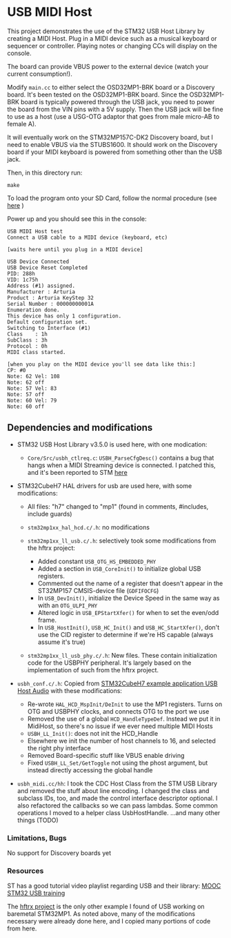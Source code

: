 # USB MIDI Host


This project demonstrates the use of the STM32 USB Host Library by creating a
MIDI Host. Plug in a MIDI device such as a musical keyboard or sequencer or controller.
Playing notes or changing CCs will display on the console.

The board can provide VBUS power to the external device (watch your current consumption!).


Modify `main.cc` to either select the OSD32MP1-BRK board or a Discovery board.
It's been tested on the OSD32MP1-BRK board. Since the OSD32MP1-BRK board is
typically powered through the USB jack, you need to power the board from the
VIN pins with a 5V supply. Then the USB jack will be fine to use as a host (use
a USG-OTG adaptor that goes from male micro-AB to female A).

It will eventually work on the STM32MP157C-DK2 Discovery board, but I need to
enable VBUS via the STUBS1600. It should work on the Discovery board if your
MIDI keyboard is powered from something other than the USB jack.

Then, in this directory run:

```
make
```

To load the program onto your SD Card, follow the normal procedure (see
[here](https://github.com/4ms/stm32mp1-baremetal/blob/master/README.md#6-copy-the-application-to-the-sd-card) )

Power up and you should see this in the console:

```
USB MIDI Host test
Connect a USB cable to a MIDI device (keyboard, etc)
 
[waits here until you plug in a MIDI device]

USB Device Connected
USB Device Reset Completed
PID: 288h
VID: 1c75h
Address (#1) assigned.
Manufacturer : Arturia
Product : Arturia KeyStep 32
Serial Number : 00000000001A
Enumeration done.
This device has only 1 configuration.
Default configuration set.
Switching to Interface (#1)
Class    : 1h
SubClass : 3h
Protocol : 0h
MIDI class started.

[when you play on the MIDI device you'll see data like this:]
CP: #0
Note: 62 Vel: 108
Note: 62 off
Note: 57 Vel: 83
Note: 57 off
Note: 60 Vel: 79
Note: 60 off
```



## Dependencies and modifications

  * STM32 USB Host Library v3.5.0 is used here, with one modication:

	- `Core/Src/usbh_ctlreq.c`: `USBH_ParseCfgDesc()` contains a bug that hangs
	  when a MIDI Streaming device is connected. I patched this, and it's been reported
	  to STM [here](https://github.com/STMicroelectronics/stm32_mw_usb_host/issues/11#issuecomment-1312278910)
  
  * STM32CubeH7 HAL drivers for usb are used here, with some modifications:

      * All files: "h7" changed to "mp1" (found in comments, #includes, include guards)

	  * `stm32mp1xx_hal_hcd.c/.h`: no modifications

	  * `stm32mp1xx_ll_usb.c/.h`: selectively took some modifications from the hftrx project:
		- Added constant `USB_OTG_HS_EMBEDDED_PHY`
		- Added a section in `USB_CoreInit()` to initialize global USB registers.
		- Commented out the name of a register that doesn't appear in the ST32MP157
		  CMSIS-device file (`GDFIFOCFG`)
		- In `USB_DevInit()`, initialize the Device Speed in the same way as with
		  an `OTG_ULPI_PHY`
		- Altered logic in `USB_EPStartXfer()` for when to set the even/odd frame.
		- In `USB_HostInit()`, `USB_HC_Init()` and `USB_HC_StartXfer()`, don't use
		  the CID register to determine if we're HS capable (always assume it's
		  true)

	  * `stm32mp1xx_ll_usb_phy.c/.h`: New files. These contain initialization code for the USBPHY peripheral. 
		It's largely based on the implementation of such from the hftrx project.


  * `usbh_conf.c/.h`: Copied from [STM32CubeH7 example application USB Host Audio](https://github.com/STMicroelectronics/STM32CubeH7/blob/master/Projects/STM32H743I-EVAL/Applications/USB_Host/AUDIO_Standalone/Src/usbh_conf.c) with these modifications:
	- Re-wrote `HAL_HCD_MspInit/DeInit` to use the MP1 registers. Turns on OTG and USBPHY clocks, and connects OTG to the port we use
	- Removed the use of a global `HCD_HandleTypeDef`. Instead we put it in MidiHost, so there's no issue if we ever need multiple MIDI Hosts
	-  `USBH_LL_Init()`: does not init the HCD_Handle
	-  Elsewhere we init the number of host channels to 16, and selected the right phy interface
	- Removed Board-specific stuff like VBUS enable driving
	- Fixed `USBH_LL_Set/GetToggle` not using the phost argument, but instead directly accessing the global handle

  * `usbh_midi.cc/hh`: I took the CDC Host Class from the STM USB Library and removed the stuff about line encoding. I changed the class and subclass IDs, too, and made the control interface descriptor optional. I also refactored the callbacks so we can pass lambdas. Some common operations I moved to a helper class UsbHostHandle. ...and many other things (TODO)


### Limitations, Bugs ###

No support for Discovery boards yet

### Resources ###

ST has a good tutorial video playlist regarding USB and their library:
[MOOC STM32 USB training](https://www.youtube.com/playlist?list=PLnMKNibPkDnFFRBVD206EfnnHhQZI4Hxa)

The [hftrx project](https://github.com/ua1arn/hftrx) is the only other example
I found of USB working on baremetal STM32MP1. As noted above, many of the
modifications necessary were already done here, and I copied many portions of code from here.

